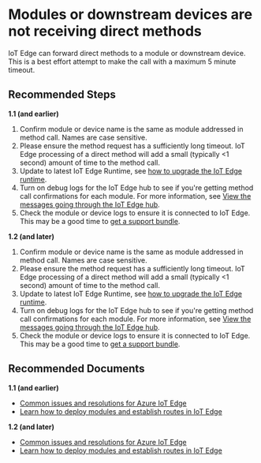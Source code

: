 <properties
  pagetitle="Modules or downstream devices are not receiving direct methods"
  service="microsoft.devices"
  resource="iothubs"
  ms.author="darobs"
  selfhelptype="Generic"
  supporttopicids="32680970"
  productpesids="16509"
  cloudenvironments="public, fairfax, mooncake, blackforest, ussec, usnat"
  articleid="5e73de7f-327a-4c46-a3e7-0af1e6692af4"
  ownershipid="AzureIot_IotEdge" />
# Modules or downstream devices are not receiving direct methods

IoT Edge can forward direct methods to a module or downstream device.  This is a best effort attempt to make the call with a maximum 5 minute timeout.

## **Recommended Steps**

**1.1 (and earlier)**

1. Confirm module or device name is the same as module addressed in method call. Names are case sensitive. 
2. Please ensure the method request has a sufficiently long timeout.  IoT Edge processing of a direct method will add a small (typically <1 second) amount of time to the method call. 
3. Update to latest IoT Edge Runtime, see [how to upgrade the IoT Edge runtime](https://docs.microsoft.com/azure/iot-edge/how-to-update-iot-edge?view=iotedge-2018-06&WT.mc_id=Portal-Microsoft_Azure_Support).
4. Turn on debug logs for the IoT Edge hub to see if you're getting method call confirmations for each module. For more information, see [View the messages going through the IoT Edge hub](https://docs.microsoft.com/azure/iot-edge/troubleshoot?view=iotedge-2018-06#view-the-messages-going-through-the-iot-edge-hub).
5. Check the module or device logs to ensure it is connected to IoT Edge. This may be a good time to [get a support bundle](https://docs.microsoft.com/azure/iot-edge/troubleshoot?view=iotedge-2018-06#gather-debug-information-with-support-bundle-command).

**1.2 (and later)**

1. Confirm module or device name is the same as module addressed in method call. Names are case sensitive. 
2. Please ensure the method request has a sufficiently long timeout.  IoT Edge processing of a direct method will add a small (typically <1 second) amount of time to the method call. 
3. Update to latest IoT Edge Runtime, see [how to upgrade the IoT Edge runtime](https://docs.microsoft.com/azure/iot-edge/how-to-update-iot-edge?view=iotedge-2020-11&WT.mc_id=Portal-Microsoft_Azure_Support).
4. Turn on debug logs for the IoT Edge hub to see if you're getting method call confirmations for each module. For more information, see [View the messages going through the IoT Edge hub](https://docs.microsoft.com/azure/iot-edge/troubleshoot?view=iotedge-2020-11#view-the-messages-going-through-the-iot-edge-hub).
5. Check the module or device logs to ensure it is connected to IoT Edge. This may be a good time to [get a support bundle](https://docs.microsoft.com/azure/iot-edge/troubleshoot?view=iotedge-2020-11#gather-debug-information-with-support-bundle-command).

## **Recommended Documents**

**1.1 (and earlier)**

* [Common issues and resolutions for Azure IoT Edge](https://docs.microsoft.com/azure/iot-edge/troubleshoot?view=iotedge-2018-06)
* [Learn how to deploy modules and establish routes in IoT Edge](https://docs.microsoft.com/azure/iot-edge/module-composition?view=iotedge-2018-06)

**1.2 (and later)**

* [Common issues and resolutions for Azure IoT Edge](https://docs.microsoft.com/azure/iot-edge/troubleshoot?view=iotedge-2020-11)
* [Learn how to deploy modules and establish routes in IoT Edge](https://docs.microsoft.com/azure/iot-edge/module-composition?view=iotedge-2020-11)
